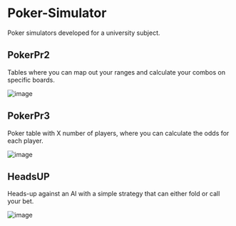 # Poker-Simulator

Poker simulators developed for a university subject.

## PokerPr2

Tables where you can map out your ranges and calculate your combos on specific boards.

![image](https://github.com/user-attachments/assets/c43b7479-884b-47ca-8735-5dd8bd962975)

## PokerPr3

Poker table with X number of players, where you can calculate the odds for each player.

![image](https://github.com/user-attachments/assets/6d132fff-c683-4fd7-b4da-8331d5d9d2aa)


## HeadsUP

Heads-up against an AI with a simple strategy that can either fold or call your bet.

![image](https://github.com/user-attachments/assets/2df9009f-caff-4d37-967b-0be39d412a79)

